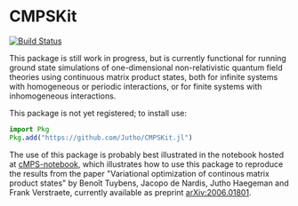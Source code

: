 # CMPSKit

[![Build Status](https://github.com/Jutho/CMPSKit.jl/workflows/CI/badge.svg)](https://github.com/Jutho/CMPSKit.jl/actions)

This package is still work in progress, but is currently functional for running ground state simulations of one-dimensional non-relativistic quantum field theories using continuous matrix product states, both for infinite systems with homogeneous or periodic interactions, or for finite systems with inhomogeneous interactions.

This package is not yet registered; to install use:
```julia
import Pkg
Pkg.add("https://github.com/Jutho/CMPSKit.jl")
```

The use of this package is probably best illustrated in the notebook hosted at [cMPS-notebook](https://github.com/Jutho/cMPS-notebook), which illustrates how to use this package to reproduce the results from the paper "Variational optimization of continous matrix product states" by Benoît Tuybens, Jacopo de Nardis, Jutho Haegeman and Frank Verstraete, currently available as preprint [arXiv:2006.01801](https://arxiv.org/abs/2006.01801).
